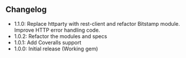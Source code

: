 ## Changelog

* 1.1.0: Replace httparty with rest-client and refactor Bitstamp module. Improve HTTP error handling code.
* 1.0.2: Refactor the modules and specs
* 1.0.1: Add Coveralls support
* 1.0.0: Initial release (Working gem)